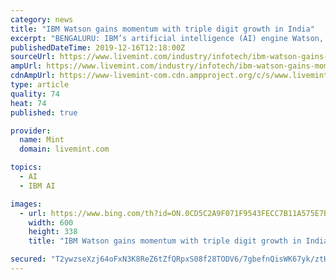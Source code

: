 ```yaml
---
category: news
title: "IBM Watson gains momentum with triple digit growth in India"
excerpt: "BENGALURU: IBM’s artificial intelligence (AI) engine Watson, named after its founder Thomas J. Watson, is gaining momentum in India as businesses look to modernize their IT infrastructure backbone. “We are seeing triple digit growth in India on the back of our data business,\" said Vikas Arora, vice president, IBM Cloud and Cognitive ..."
publishedDateTime: 2019-12-16T12:18:00Z
sourceUrl: https://www.livemint.com/industry/infotech/ibm-watson-gains-momentum-with-triple-digit-growth-in-india-11576497467836.html
ampUrl: https://www.livemint.com/industry/infotech/ibm-watson-gains-momentum-with-triple-digit-growth-in-india/amp-11576497467836.html
cdnAmpUrl: https://www-livemint-com.cdn.ampproject.org/c/s/www.livemint.com/industry/infotech/ibm-watson-gains-momentum-with-triple-digit-growth-in-india/amp-11576497467836.html
type: article
quality: 74
heat: 74
published: true

provider:
  name: Mint
  domain: livemint.com

topics:
  - AI
  - IBM AI

images:
  - url: https://www.bing.com/th?id=ON.0CD5C2A9F071F9543FECC7B11A575E7B
    width: 600
    height: 338
    title: "IBM Watson gains momentum with triple digit growth in India"

secured: "T2ywzseXzj64oFxN3K8ReZ6tZfQRpxS08f28TODV6/7gbefnQisWK67yk/ztHWBVgkOWSMKosnNQnq/QSXwnqmMcx9ufgbC2sanfpPE26BHchH0Wt6AE6qcQDfGOrNiIld4/YuPIf5b0u1nOYcqFtF1T8nyB8q87qmnWuK/CvVFZ93mdi566oQsa1Lg2pqX6S8ad+TeG7xdLdda8mGbsOAFMxO7Yj3svtGY63YOOKtXJYsQ7pxZoPwwXvm6DPdp0yhkzrQXr1PWB+2tGaLFCqA==;WlUb9cifJqQ1lDm2Q6HCZQ=="
---
```



